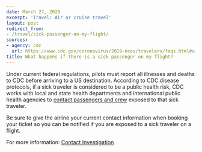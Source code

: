 ```yaml
---
date: March 27, 2020
excerpt: 'Travel: Air or cruise travel'
layout: post
redirect_from:
- /travel/sick-passenger-on-my-flight/
sources:
- agency: cdc
  url: https://www.cdc.gov/coronavirus/2019-ncov/travelers/faqs.html#air-cruise-travel
title: What happens if there is a sick passenger on my flight?
---
```


Under current federal regulations, pilots must report all illnesses and deaths to CDC before arriving to a US destination. According to CDC disease protocols, if a sick traveler is considered to be a public health risk, CDC works with local and state health departments and international public health agencies to [contact passengers and crew](https://www.cdc.gov/quarantine/contact-investigation.html) exposed to that sick traveler.

Be sure to give the airline your current contact information when booking your ticket so you can be notified if you are exposed to a sick traveler on a flight.

For more information: [Contact Investigation](https://www.cdc.gov/quarantine/contact-investigation.html)
